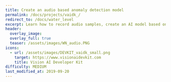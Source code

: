 ```yaml
---
title: Create an audio based anomaly detection model
permalink: /docs/projects/vaidk_/
redirect_to: /docs/water_level
excerpt: Learn how to record audio samples, create an AI model based on them and run it on Vision AI Developer Kit
header:
  overlay_image: 
  overlay_full: true
  teaser: /assets/images/WN_audio.PNG
icons:
  - url: /assets/images/DEVKIT_vaidk_small.png
    target: https://www.visionaidevkit.com
    title: Vision AI Developer Kit
difficulty: MEDIUM
last_modified_at: 2019-09-20
---
```

